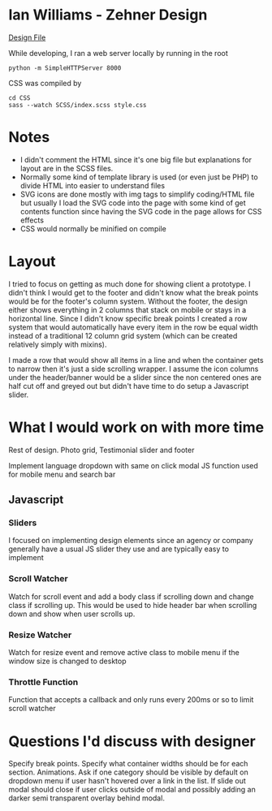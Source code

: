 # Ian Williams - Zehner Design

[Design File](https://www.figma.com/file/cVzImwKchhNv8cXmY7teFa/Dev-Test?node-id=1%3A729)

While developing, I ran a web server locally by running in the root

```
python -m SimpleHTTPServer 8000

```
CSS was compiled by
```
cd CSS
sass --watch SCSS/index.scss style.css
```
# Notes
- I didn't comment the HTML since it's one big file but explanations for layout are in the SCSS files.
- Normally some kind of template library is used (or even just be PHP) to divide HTML into easier to understand files
- SVG icons are done mostly with img tags to simplify coding/HTML file but usually I load the SVG code into the page with some kind of get contents function since having the SVG code in the page allows for CSS effects
- CSS would normally be minified on compile

# Layout
I tried to focus on getting as much done for showing client a prototype. I didn't think I would get to the footer and didn't know what the break points would be for the footer's column system. Without the footer, the design either shows everything in 2 columns that stack on mobile or stays in a horizontal line. Since I didn't know specific break points I created a row system that would automatically have every item in the row be equal width instead of a traditional 12 column grid system (which can be created relatively simply with mixins).

I made a row that would show all items in a line and when the container gets to narrow then it's just a side scrolling wrapper. I assume the icon columns under the header/banner would be a slider since the non centered ones are half cut off and greyed out but didn't have time to do setup a Javascript slider.

# What I would work on with more time

Rest of design. Photo grid, Testimonial slider and footer

Implement language dropdown with same on click modal JS function used for mobile menu and search bar


## Javascript

### Sliders
I focused on implementing design elements since an agency or company generally have a usual JS slider they use and are typically easy to implement

### Scroll Watcher
Watch for scroll event and add a body class if scrolling down and change class if scrolling up. This would be used to hide header bar when scrolling down and show when user scrolls up.

### Resize Watcher
Watch for resize event and remove active class to mobile menu if the window size is changed to desktop


### Throttle Function
Function that accepts a callback and only runs every 200ms or so to limit scroll watcher

# Questions I'd discuss with designer

Specify break points. Specify what container widths should be for each section. Animations. Ask if one category should be visible by default on dropdown menu if user hasn't hovered over a link in the list. If slide out modal should close if user clicks outside of modal and possibly adding an darker semi transparent overlay behind modal.
